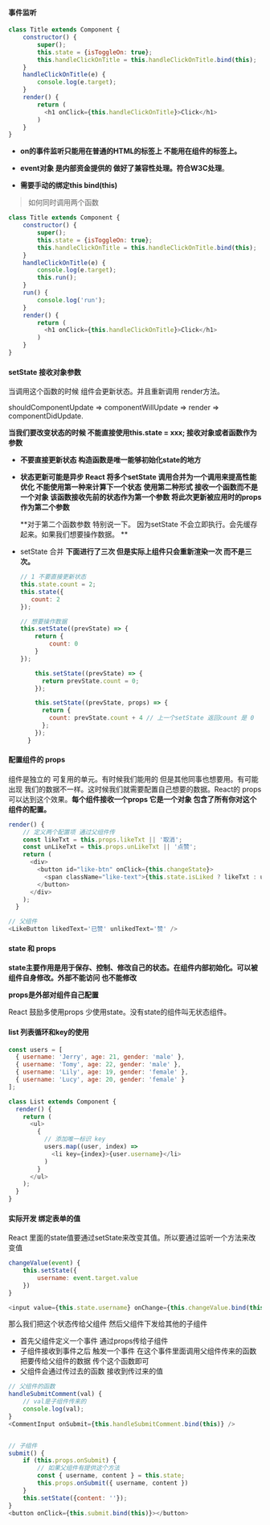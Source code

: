 #### 事件监听

```javascript
class Title extends Component {
    constructor() {
        super();
        this.state = {isToggleOn: true};
        this.handleClickOnTitle = this.handleClickOnTitle.bind(this);
    }
    handleClickOnTitle(e) {
        console.log(e.target);
    }
    render() {
        return (
          <h1 onClick={this.handleClickOnTitle}>Click</h1>
        )
    }
}
```

* **on的事件监听只能用在普通的HTML的标签上 不能用在组件的标签上。**

* **event对象 是内部资金提供的 做好了兼容性处理。符合W3C处理**。

* **需要手动的绑定this  bind(this)**

  

> 如何同时调用两个函数

```javascript
class Title extends Component {
    constructor() {
        super();
        this.state = {isToggleOn: true};
        this.handleClickOnTitle = this.handleClickOnTitle.bind(this);
    }
    handleClickOnTitle(e) {
        console.log(e.target);
        this.run();
    }
    run() {
        console.log('run');
    }
    render() {
        return (
          <h1 onClick={this.handleClickOnTitle}>Click</h1>
        )
    }
}
```





#### setState 接收对象参数

 当调用这个函数的时候 组件会更新状态。并且重新调用 render方法。

shouldComponentUpdate => componentWillUpdate => render => componentDidUpdate.

**当我们要改变状态的时候 不能直接使用this.state = xxx;  接收对象或者函数作为参数**



* **不要直接更新状态 构造函数是唯一能够初始化state的地方**

* **状态更新可能是异步 React 将多个setState 调用合并为一个调用来提高性能优化 不能使用第一种来计算下一个状态**  **使用第二种形式 接收一个函数而不是一个对象 该函数接收先前的状态作为第一个参数 将此次更新被应用时的props作为第二个参数**

  **对于第二个函数参数 特别说一下。 因为setState 不会立即执行。会先缓存起来。如果我们想要操作数据。 **

* setState 合并 **下面进行了三次 但是实际上组件只会重新渲染一次 而不是三次。**

  ```javascript
  // 1 不要直接更新状态
  this.state.count = 2;
  this.state({
     count: 2 
  });
  
  // 想要操作数据
  this.setState((prevState) => {
      return {
          count: 0
      } 
  });
  
      this.setState((prevState) => {
        return prevState.count = 0;
      });
  
      this.setState((prevState, props) => {
        return {
          count: prevState.count + 4 // 上一个setState 返回count 是 0
        };
      });
    }
  
  
  ```



#### 配置组件的 props

组件是独立的 可复用的单元。有时候我们能用的 但是其他同事也想要用。有可能出现 我们的数据不一样。这时候我们就需要配置自己想要的数据。React的 props可以达到这个效果。**每个组件接收一个props 它是一个对象 包含了所有你对这个组件的配置。**



```javascript
render() {
    // 定义两个配置项 通过父组件传
    const likeTxt = this.props.likeTxt || '取消';
    const unLikeTxt = this.props.unLikeTxt || '点赞';
    return (
      <div>
        <button id="like-btn" onClick={this.changeState}>
          <span className="like-text">{this.state.isLiked ? likeTxt : unLikeTxt}</span>
        </button>
      </div>
    );
  }

// 父组件
<LikeButton likedText='已赞' unlikedText='赞' />
```



#### state 和 props

**state主要作用是用于保存、控制、修改自己的状态。在组件内部初始化。可以被组件自身修改。外部不能访问 也不能修改**

**props是外部对组件自己配置**

React 鼓励多使用props 少使用state。没有state的组件叫无状态组件。



#### list 列表循环和key的使用

```javascript
const users = [
  { username: 'Jerry', age: 21, gender: 'male' },
  { username: 'Tomy', age: 22, gender: 'male' },
  { username: 'Lily', age: 19, gender: 'female' },
  { username: 'Lucy', age: 20, gender: 'female' }
];

class List extends Component {
  render() {
    return (
      <ul>
        {
          // 添加唯一标识 key
          users.map((user, index) =>
            <li key={index}>{user.username}</li>
          )
        }
      </ul>
    );
  }
}
```



#### 实际开发 绑定表单的值

React 里面的state值要通过setState来改变其值。所以要通过监听一个方法来改变值

```javascript
changeValue(event) {
    this.setState({
        username: event.target.value
    })        
}

<input value={this.state.username} onChange={this.changeValue.bind(this)} />

```



那么我们把这个状态传给父组件 然后父组件下发给其他的子组件

* 首先父组件定义一个事件 通过props传给子组件
* 子组件接收到事件之后 触发一个事件 在这个事件里面调用父组件传来的函数 把要传给父组件的数据 传个这个函数即可
* 父组件会通过传过去的函数 接收到传过来的值

```javascript
// 父组件的函数
handleSubmitComment(val) {
    // val是子组件传来的
    console.log(val);
}
<CommentInput onSubmit={this.handleSubmitComment.bind(this)} />


// 子组件
submit() {
    if (this.props.onSubmit) {
        // 如果父组件有提供这个方法
        const { username, content } = this.state;
        this.props.onSubmit({ username, content })
    }
    this.setState({content: ''});
}
<button onClick={this.submit.bind(this)}></button>
```

